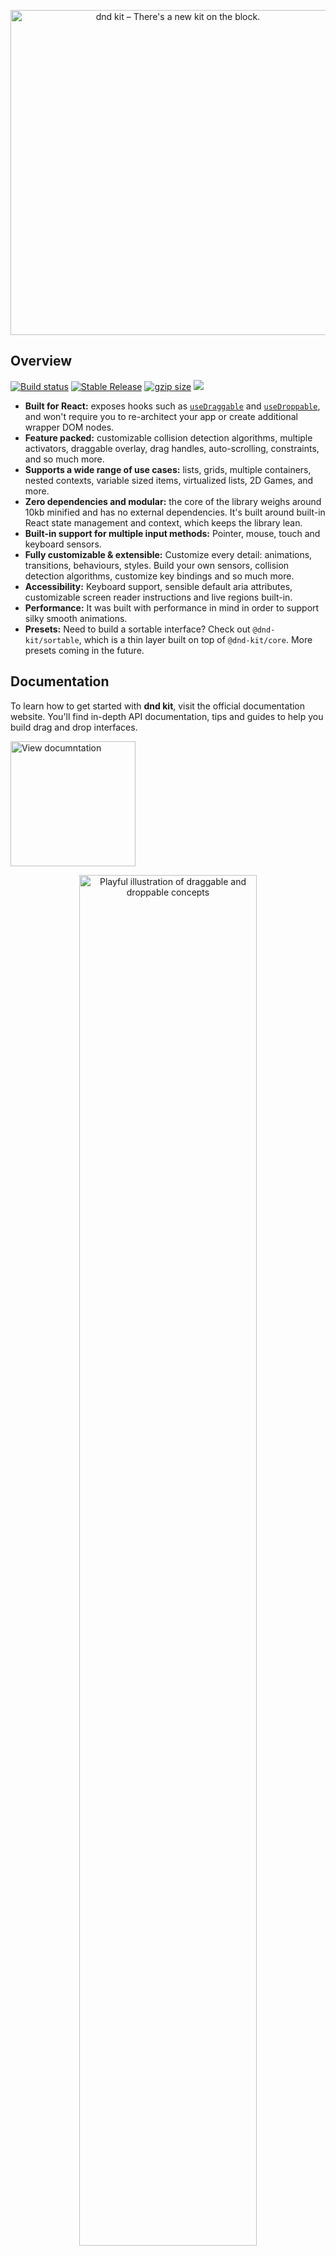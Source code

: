 <p align="center">
  <a href="https://dndkit.com">
    <img alt="dnd kit – There's a new kit on the block." width="520" src=".github/assets/dnd-kit-hero.png">
  </a>
</p>

## Overview

<p align="left">
<a href="https://github.com/clauderic/dnd-kit/actions"><img src="https://badgen.net/github/checks/clauderic/dnd-kit" alt="Build status" /></a>
<a href="https://www.npmjs.com/package/@dnd-kit/core"><img src="https://img.shields.io/npm/v/@dnd-kit/core.svg" alt="Stable Release" /></a>
<a href="https://bundlephobia.com/result?p=@dnd-kit/core"><img alt="gzip size" src="https://badgen.net/bundlephobia/minzip/@dnd-kit/core?label=gzip%20size&color=green"/></a>
<a href="./LICENSE"><img allt="MIT License" src="https://badgen.now.sh/badge/license/MIT"/></a>
</p>

- **Built for React:** exposes hooks such as [`useDraggable`](https://docs.dndkit.com/api-documentation/draggable) and [`useDroppable`](https://docs.dndkit.com/api-documentation/droppable), and won't require you to re-architect your app or create additional wrapper DOM nodes.
- **Feature packed:** customizable collision detection algorithms, multiple activators, draggable overlay, drag handles, auto-scrolling, constraints, and so much more.
- **Supports a wide range of use cases:** lists, grids, multiple containers, nested contexts, variable sized items, virtualized lists, 2D Games, and more.
- **Zero dependencies and modular:** the core of the library weighs around 10kb minified and has no external dependencies. It's built around built-in React state management and context, which keeps the library lean.
- **Built-in support for multiple input methods:** Pointer, mouse, touch and keyboard sensors.
- **Fully customizable & extensible:** Customize every detail: animations, transitions, behaviours, styles. Build your own sensors, collision detection algorithms, customize key bindings and so much more.
- **Accessibility:** Keyboard support, sensible default aria attributes, customizable screen reader instructions and live regions built-in.
- **Performance:** It was built with performance in mind in order to support silky smooth animations.
- **Presets:** Need to build a sortable interface? Check out `@dnd-kit/sortable`, which is a thin layer built on top of `@dnd-kit/core`. More presets coming in the future.

## Documentation
To learn how to get started with **dnd kit**, visit the official documentation website. You'll find in-depth API documentation, tips and guides to help you build drag and drop interfaces. 
<p>
<a href="https://docs.dndkit.com">
<img alt="View documntation" src=".github/assets/documentation.svg" width="200" />
</a>
</p>
<p align="center">
<img alt="Playful illustration of draggable and droppable concepts" src=".github/assets/concepts-illustration.svg" width="75%" />
</p>


## Key concepts

The core library of **dnd kit** exposes two main concepts:

- [Draggable elements](https://docs.dndkit.com/api-documentation/draggable)
- [Droppable areas](https://docs.dndkit.com/api-documentation/droppable)

Augment your existing components using the `useDraggable` and `useDroppable` hooks, or combine both to create components that can both be dragged and dropped over.

Handle events and customize the behaviour of your draggable elements and droppable areas using the `<DndContext>` provider. Configure sensors to handle different input methods.

Use the `<DragOverlay>` component to render a draggable overlay that is removed from the normal document flow and is positioned relative to the viewport.

Check out our [quick start guide](https://docs.dndkit.com/introduction/getting-started) to learn how get started.

### Extensibility

Extensibility is at the core of **dnd kit**. It was built is built to be lean and extensible. It ships with the features we believe most people will want most of the time, and provides extension points to build the rest on top of `@dnd-kit/core`.

A prime example of the level of extensibility of **dnd kit** is the [Sortable preset](https://docs.dndkit.com/presets/sortable), which is built using the extension points that are exposed by `@dnd-kit/core`.

The primary extension points of **dnd kit** are:

- Sensors
- Modifiers
- Constraints
- Custom collision detection algorithms

### Accessibility

Building accessible drag and drop interfaces is hard; **dnd kit** has a number of sensible defaults and starting points to help you make your drag and drop interface accessible:

- Customizable **screen reader instructions** for how to interact with draggable items
- Customizable **live region updates** to provide screen reader announcements in real-time of what is currently happening with draggable and droppable elements.
- Sensible defaults for **`aria` attributes** that should be passed to draggable items

Check out our [Accessibility guide](https://docs.dndkit.com/guides/accessibility) to learn more about how you can help provide a better experience for screen readers.

### Architecture

Unlike most drag and drop libraries, **dnd kit** intentionally is **not** built on top of the [HTML5 Drag and drop API](https://developer.mozilla.org/en-US/docs/Web/API/HTML_Drag_and_Drop_API). This was a deliberate architectural decision, that does come with tradeoffs that you should be aware of before deciding to use it, but for most applications, we believe the benefits outweigh the tradeoffs.

The HTML5 Drag and drop API has some severe **limitations**. It does not support touch devices or using the keyboard to drag items, which means that the libraries that are built on top of it need to expose an entirely different implementation to support those input methods. It also doesn't support common use-cases such as locking dragging to a specific axis or to the bounds of a container, custom collision detection strategies, or even customizing the preview of the dragged item. 

While there are workarounds to some of these issues, those workarounds typically increase the complexity of the codebase and the overall bundle size of the library, and lead to inconsistencies between the mouse, touch and keyboard layers because they're powered by entirely different implementations.

The main **tradeoff** with not using the HTML5 Drag and drop API is that you won't be able to drag from the desktop or between windows. If the drag and drop use-case you have in mind involves this kind of functionality, you'll definitely want to use a library that's built on top of the HTML 5 Drag and drop API. We highly recommend you check out [react-dnd](https://github.com/react-dnd/react-dnd/) for a React library that's has a native HTML 5 Drag and drop backend.

### Performance

#### **Minimizing DOM mutations**

**dnd kit** lets you build drag and drop interfaces without having to mutate the DOM every time an item needs to shift position.

This is possible because **dnd kit** lazily calculates and stores the initial positions and layout of your droppable containers when a drag operation is initiated. These positions are passed down to your components that use `useDraggable` and `useDroppable` so that you can compute the new positions of your items while a drag operation is underway, and move them to their new positions using performant CSS properties that do not trigger a repaint such as `translate3d` and `scale`. For an example of how this can be achieved, check out the implementation of the sorting strategies that are exposed by the [`@dnd-kit/sortable`](presets/sortable.md) library.

This isn't to say that you can't shift the position of the items in the DOM while dragging, this is something that **is supported** and sometimes inevitable. In some cases, it won't be possible to know in advance what the new position and layout of the item until you move it in the DOM. Just know that these kind of mutations to the DOM while dragging are much more expensive and will cause a repaint, so if possible, prefer computing the new positions using `translate3d` and `scale`.

#### Synthetic events

**dnd kit** also uses [SyntheticEvent listeners](https://reactjs.org/docs/events.html) for the activator events of all sensors, which leads to improved performance over manually adding event listeners to each individual draggable node.

## Working in the `@dnd-kit` repository

### Packages contained within this repository

- `@dnd-kit/core`
- `@dnd-kit/accessibility`
- `@dnd-kit/sortable`
- `@dnd-kit/modifiers`
- `@dnd-kit/utilities`

### Installing dependencies

You'll need to install all the dependencies in the root directory. Since the `@dnd-kit` is a monorepo that uses Lerna and Yarn Workspaces, npm CLI is not supported (only yarn).

```sh
yarn install
```

This will install all dependencies in each project, build them, and symlink them via Lerna

### Development workflow

In one terminal, run `yarn start` in parallel:

```sh
yarn start
```

This builds each package to `<packages>/<package>/dist` and runs the project in watch mode so any edits you save inside `<packages>/<package>/src` cause a rebuild to `<packages>/<package>/dist`. The results will stream to to the terminal.

### Running storybook

```sh
yarn start:storybook
```

Runs the storybook
Open [http://localhost:6006](http://localhost:6006) to view it in the browser.

![Screenshot of Storybook running locally](.github/assets/storybook-screenshot.png)

### Working with the playground

You can play with local packages in the Parcel-powered playground.

```sh
yarn start:playground
```

This will start the playground on `localhost:1234`. If you have lerna running watch in parallel mode in one terminal, and then you run parcel, your playground will hot reload when you make changes to any imported module whose source is inside of `packages/*/src/*`. Note that to accomplish this, each package's `start` command passes TDSX the `--noClean` flag. This prevents Parcel from exploding between rebuilds because of File Not Found errors.

Important Safety Tip: When adding/altering packages in the playground, use `alias` object in package.json. This will tell Parcel to resolve them to the filesystem instead of trying to install the package from NPM. It also fixes duplicate React errors you may run into.

### Running Cypress

(In a third terminal) you can run Cypress and it will run the integration tests against storybook.
